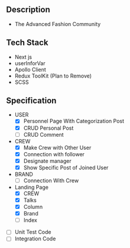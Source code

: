 ## Description

- The Advanced Fashion Community

## Tech Stack

- Next js
- userInforVar
- Apollo Client
- Redux ToolKit (Plan to Remove)
- SCSS

## Specification

- USER
  - [x] Personnel Page With Categorization Post
  - [x] CRUD Personal Post
  - [ ] CRUD Comment
- CREW
  - [x] Make Crew with Other User
  - [x] Connection with follower
  - [x] Designate manager
  - [x] Show Specific Post of Joined User
- BRAND
  - [ ] Connection With Crew
- Landing Page
  - [x] CREW
  - [x] Talks
  - [x] Column
  - [x] Brand
  - [ ] Index
- [ ] Unit Test Code
- [ ] Integration Code
